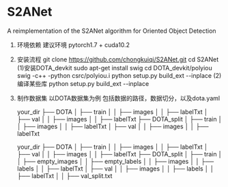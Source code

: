 # S2ANet
A reimplementation of the S2ANet algorithm for Oriented Object Detection

1. 环境依赖
建议环境 pytorch1.7 + cuda10.2

2. 安装流程
git clone https://github.com/chongkuiqi/S2ANet.git
cd S2ANet
(1)安装DOTA_devkit
    sudo apt-get install swig
    cd DOTA_devkit/polyiou
    swig -c++ -python csrc/polyiou.i
    python setup.py build_ext --inplace
(2)编译某些库
    python setup.py build_ext --inplace


3. 制作数据集
    以DOTA数据集为例
    包括数据的路径，数据切分，以及dota.yaml

    your_dir
    ├── DOTA
    │   ├── train
    │   │   ├── images
    │   │   ├── labelTxt
    │   ├── val
    │   │   ├── images
    │   │   ├── labelTxt
    ├── DOTA_split
    │   ├── train
    │   │   ├── images
    │   │   ├── labelTxt
    │   ├── val
    │   │   ├── images
    │   │   ├── labelTxt


    your_dir
    ├── DOTA
    │   ├── train
    │   │   ├── images
    │   │   ├── labelTxt
    │   ├── val
    │   │   ├── images
    │   │   ├── labelTxt
    ├── DOTA_split
    │   ├── train
    │   │   ├── empty_images
    │   │   ├── empty_labels
    │   │   ├── images
    │   │   ├── labels
    │   │   ├── labelTxt
    │   ├── val
    │   │   ├── images
    │   │   ├── labels
    │   │   ├── labelTxt
    │   │   ├── val_split.txt